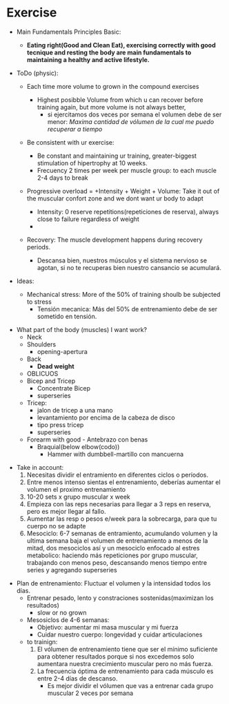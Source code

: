 # Exercise

* Main Fundamentals Principles Basic:	
	- **Eating right(Good and Clean Eat), exercising correctly with good tecnique and resting the body are main fundamentals to maintaining a healthy and active lifestyle.**

* ToDo (physic):
	-  Each time more volume to grown in the compound exercises
		* Highest posibble Volume from which u can recover before training again, but more volume is not always better,
			- si ejercitamos dos veces por semana el volumen debe de ser menor: *Maxima cantidad de vólumen de la cual me puedo recuperar a tiempo*
	
	- Be consistent with ur exercise:
		- Be constant and maintaining ur training, greater-biggest stimulation of hipertrophy at 10 weeks.
		- Frecuency 2 times per week per muscle group: to each muscle 2-4 days to break 
	
	- Progressive overload = +Intensity + Weight + Volume: Take it out of the muscular confort zone and we dont want ur body to adapt
		* Intensity: 0 reserve repetitions(repeticiones de reserva), always close to failure regardless of weight
		*
	- Recovery: The muscle development happens during recovery periods.
		- Descansa bien, nuestros músculos y el sistema nervioso se agotan, si no te recuperas bien nuestro cansancio se acumulará.

* Ideas:
	- Mechanical stress: More of the 50% of training shoulb be subjected to stress
		- Tensión mecanica: Más del 50% de entrenamiento debe de ser sometido en tensión.

- What part of the body (muscles) I want work?
	- Neck
	- Shoulders
		- opening-apertura
	- Back
		- **Dead weight**
	- OBLICUOS
	- Bicep and Tricep
		- Concentrate Bicep
		- superseries
	- Tricep:
		- jalon de tricep a una mano
		- levantamiento por encima de la cabeza de disco
		- tipo press tricep
		- superseries
	- Forearm with good - Antebrazo con benas
		- Braquial(below elbow(codo))
			- Hammer with dumbbell-martillo con mancuerna

* Take in account:
	1. Necesitas dividir el entramiento en diferentes ciclos o períodos.
	2. Entre menos intenso sientas el entrenamiento, deberías aumentar el volumen el proximo entrenamiento
	3. 10-20 sets x grupo muscular x week
	4. Empieza con las reps necesarias para llegar a 3 reps en reserva, pero es mejor llegar al fallo.
	5. Aumentar las resp o pesos e/week para la sobrecarga, para que tu cuerpo no se adapte
	6. Mesociclo: 6-7 semanas de entramiento, acumulando volumen y la ultima semana baja el volumen de entrenamiento a menos de la mitad, dos mesociclos así y un mesociclo enfocado al estres metabolico: haciendo más repeticiones por grupo muscular, trabajando con menos peso, descansando menos tiempo entre series y agregando superseries

- Plan de entrenamiento: Fluctuar el volumen y la intensidad todos los días.
	- Entrenar pesado, lento y constraciones sostenidas(maximizan los resultados)
		- slow or no grown
	- Mesosiclos de 4-6 semanas:	
		- Objetivo: aumentar mi masa muscular y mi fuerza
		- Cuidar nuestro cuerpo: longevidad y cuidar articulaciones
	- to trainign:
		1. El vólumen de entrenamiento tiene que ser el mínimo suficiente para obtener resultados porque si nos excedemos solo aumentara nuestra crecimiento	muscular pero no más fuerza.
		2. La frecuencia óptima de entrenamiento para cada músculo es entre 2-4 días de descanso.
			- Es mejor dividir el vólumen que vas a entrenar cada grupo muscular 2 veces por semana